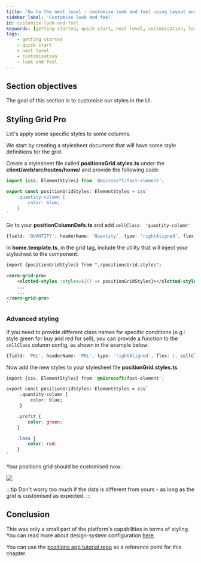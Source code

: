```yaml
---
title: 'Go to the next level - customise look and feel using layout and styles'
sidebar_label: 'Customise look and feel'
id: customize-look-and-feel
keywords: [getting started, quick start, next level, customisation, look and feel]
tags:
    - getting started
    - quick start
    - next level
    - customisation
    - look and feel
---
```


## Section objectives
The goal of this section is to customise our styles in the UI.

## Styling Grid Pro

Let's apply some specific styles to some columns.

We start by creating a stylesheet document that will have some style definitions for the grid.

Create a stylesheet file called **positionsGrid.styles.ts** under the **client/web/src/routes/home/** and provide the following code:

```typescript title='positionsGrid.styles.ts'
import {css, ElementStyles} from '@microsoft/fast-element';

export const positionGridStyles: ElementStyles = css`
    .quantity-column {
        color: blue;
    }
`
```

Go to your **positionColumnDefs.ts** and add `cellClass: 'quantity-column'`

```typescript title="positionColumnDefs.ts"
{field: 'QUANTITY', headerName: 'Quantity', type: 'rightAligned', flex: 1, cellClass: 'quantity-column', enableCellChangeFlash: true},
```

In **home.template.ts**, in the grid tag, include the utility that will inject your stylesheet to the component:

```html {1,4} title='home.template.ts'
import {positionGridStyles} from "./positionsGrid.styles";

<zero-grid-pro>
    <slotted-styles :styles=${() => positionGridStyles}></slotted-styles>
    ...
    ...
</zero-grid-pro>
`
```
### Advanced styling
If you need to provide different class names for specific conditions (e.g.: style green for buy and red for sell), you can provide a function to the `cellClass` column config, as shown in the example below:

```typescript title="positionColumnDefs.ts"
{field: 'PNL', headerName: 'PNL', type: 'rightAligned', flex: 1, cellClass: (params) => params.value > 0 ? 'profit' : 'loss', enableCellChangeFlash: true},
```

Now add the new styles to your stylesheet file **positionGrid.styles.ts**.

```css {8-14} title='positionsGrid.styles.ts'
import {css, ElementStyles} from '@microsoft/fast-element';

export const positionGridStyles: ElementStyles = css`
     .quantity-column {
         color: blue;
     }

    .profit {
        color: green;
    }

    .loss {
        color: red;
    }
`
```

Your positions grid should be customised now:

![](/img/positions-grid-with-customisation.png)

:::tip
Don't worry too much if the data is different from yours - as long as the grid is customised as expected.
:::

<!--

## Layout
By default, all elements on screen will use `display: block`, but we can easily customise it using our custom component that supports responsive web design.

```html
<foundation-flex-layout class="flex-row flex-sm-column spacing-2x">
    <!--content-->
<!-- </foundation-flex-layout>
```

In the [next section](./15_dynamic_layout.md) you'll have the option to add a dynamic layout to replace the current fixed layout.
-->

## Conclusion
This was only a small part of the platform's capabilities in terms of styling. You can read more about design-system configuration [here](web/design-systems/introduction/).

You can use the [positions app tutorial repo](https://github.com/genesiscommunitysuccess/positions-app-tutorial/tree/Complete_positions_app/client/web/src/routes/home) as a reference point for this chapter.
